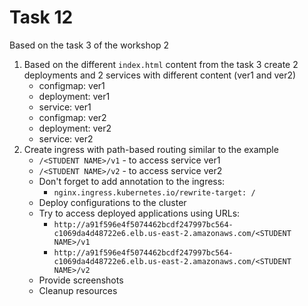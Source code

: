 # Task 12

Based on the task 3 of the workshop 2

1. Based on the different `index.html` content from the task 3 create 2 deployments and 2 services with different content (ver1 and ver2)
   - configmap: ver1
   - deployment: ver1
   - service: ver1
   - configmap: ver2
   - deployment: ver2
   - service: ver2
2. Create ingress with path-based routing similar to the example
   - `/<STUDENT NAME>/v1` - to access service ver1
   - `/<STUDENT NAME>/v2` - to access service ver2
   - Don't forget to add annotation to the ingress:
     - `nginx.ingress.kubernetes.io/rewrite-target: /`
   - Deploy configurations to the cluster
   - Try to access deployed applications using URLs:
     - `http://a91f596e4f5074462bcdf247997bc564-c1069da4d48722e6.elb.us-east-2.amazonaws.com/<STUDENT NAME>/v1`
     - `http://a91f596e4f5074462bcdf247997bc564-c1069da4d48722e6.elb.us-east-2.amazonaws.com/<STUDENT NAME>/v2`
   - Provide screenshots
   - Cleanup resources
